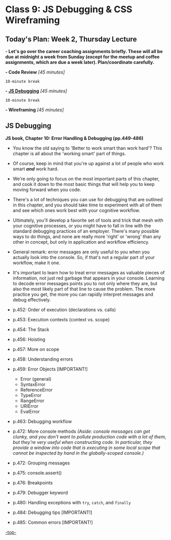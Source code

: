 # Class 9: JS Debugging & CSS Wireframing

## Today's Plan: Week 2, Thursday Lecture

**- Let's go over the career coaching assignments briefly. These will all be due at midnight a week from Sunday (except for the meetup and coffee assignments, which are due a week later). Plan/coordinate carefully.**

**- Code Review**  *[45 minutes]*

`10-minute break`

**- [JS Debugging](#debugging)** *[45 minutes]*

`10-minute break`

**- Wireframing** *[45 minutes]*

<a id="debugging"></a>
## JS Debugging

**JS book, Chapter 10: Error Handling & Debugging (pp.449-486)**

- You know the old saying to 'Better to work smart than work hard'? This chapter is all about the 'working smart' part of things.

- Of course, keep in mind that you're up against a lot of people who work smart ***and*** work hard.

- We're only going to focus on the most important parts of this chapter, and cook it down to the most basic things that will help you to keep moving forward when you code.

- There's a lot of techniques you can use for debugging that are outlined in this chapter, and you should take time to experiment with all of them and see which ones work best with your cognitive workflow.

- Ultimately, you'll develop a favorite set of tools and trick that mesh with your cognitive processes, or you might have to fall in line with the standard debugging practices of an employer. There's many possible ways to do things, and none are really more 'right' or 'wrong' than any other in concept, but only in application and workflow efficiency.

- General remark: error messages are only useful to you when you actually look into the console. So, if that's not a regular part of your workflow, make it one.

- It's important to learn how to treat error messages as valuable pieces of information, not just red garbage that appears in your console. Learning to decode error messages points you to not only where they are, but also the most likely part of that line to cause the problem. The more practice you get, the more you can rapidly interpret messages and debug effectively.

- p.452: Order of execution (declarations vs. calls)
- p.453: Execution contexts (context vs. scope)
- p.454: The Stack
- p.456: Hoisting
- p.457: More on scope
- p.458: Understanding errors
- p.459: Error Objects [IMPORTANT!]
  - Error (general)
  - SyntaxError
  - ReferenceError
  - TypeError
  - RangeError
  - URIError
  - EvalError
- p.463: Debugging workflow
- p.472: More console methods *(Aside: console messages can get clunky, and you don't want to pollute production code with a lot of them, but they're very useful when constructing code. In particular, they provide a window into code that is executing in some local scope that cannot be inspected by hand in the globally-scoped console.)*
- p.472: Grouping messages
- p.475: console.assert()
- p.476: Breakpoints
- p.479: Debugger keyword
- p.480: Handling exceptions with `try`, `catch`, and `finally`
- p.484: Debugging tips [IMPORTANT!]
- p.485: Common errors [IMPORTANT!]

[-top-](#top)
